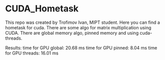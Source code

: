 # CUDA_Hometask

This repo was created by Trofimov Ivan, MIPT student. Here you can find a hometask for cuda. There are some algo for matrix multiplication using CUDA. There are global memory algo, pinned memory and using cuda-threads.

Results: time for GPU global: 20.68 ms
         time for GPU pinned: 8.04 ms
         time for GPU threads: 16.01 ms
